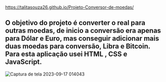 https://talitasouza26.github.io/Projeto-Conversor-de-moedas/

<h2> O objetivo do projeto é converter o real para outras moedas,  de inicio a conversão era apenas para Dólar e Euro, mas conseguir adicionar mais duas moedas para conversão, Libra e Bitcoin.
Para esta aplicação usei HTML , CSS e  JavaScript.
</h2>



![Captura de tela 2023-09-17 014043](https://github.com/TalitaSouza26/Projeto-Conversor-de-moedas/assets/136650770/f4abb78d-5662-4b84-a9f1-d20ebf890ac9)


